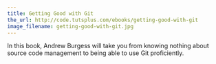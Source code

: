 ```yaml
---
title: Getting Good with Git
the_url: http://code.tutsplus.com/ebooks/getting-good-with-git
image_filename: getting-good-with-git.jpg
---
```


In this book, Andrew Burgess will take you from knowing nothing about source code management to being able to use Git proficiently.
